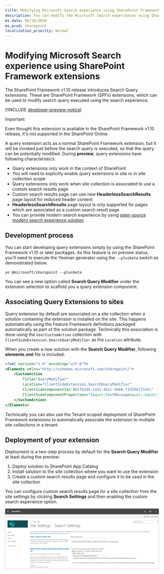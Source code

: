 ```yaml
---
title: Modifying Microsoft Search experience using SharePoint Framework extensions
description: You can modify the Microsoft Search experiences using SharePoint Framework extensions
ms.date: 06/19/2020
ms.prod: sharepoint
localization_priority: Normal
---
```


# Modifying Microsoft Search experience using SharePoint Framework extensions

The SharePoint Framework v1.10 release introduces Search Query extensions. These are SharePoint Framework (SPFx) extensions, which can be used to modify search query executed using the search experience.

[!INCLUDE [developer-preview-notice](../../includes/snippets/developer-preview-notice.md)]

> [!IMPORTANT]
> Even thought this extension is available in the SharePoint Framework v1.10 release, it's not supported in the SharePoint Online.

A query extension acts as a normal SharePoint Framework extension, but it will be invoked just before the search query is executed, so that the query can be potentially modified. During **preview**, query extensions have following characteristics:

- Query extensions only work in the context of SharePoint
- You will need to explicitly enable query extensions in site or in site collection scope
- Query extensions only work when site collection is associated to use a custom search results page
- Custom search results page can use new **HeaderlessSearchResults** page layout for reduced header content
- **HeaderlessSearchResults** page layout is only supported for pages which are associated as a custom search result page
- You can provide modern search experience by using [open-source modern search experience solution](https://aka.ms/pnp-search)

## Development process

You can start developing query extensions simply by using the SharePoint Framework v1.10 or later packages. As this feature is on preview status, you'll need to execute the Yeoman generator using the `--plusbeta` switch as demonstrated below.

```console
yo @microsoft/sharepoint --plusbeta
```

You can see a new option called **Search Query Modifier** under the extension selection to scaffold you a query extension component.

## Associating Query Extensions to sites

Query extension by default are associated on a site collection when a solution containing the extension is installed on the site. This happens automatically using the Feature Framework definitions packaged automatically as part of the solution package. Technically this association is done using the `UserCustomAction` collection with `ClientSideExtension.SearchQueryModifier` as the `Location` attribute.

When you create a new solution with the **Search Query Modifier**, following **elements.xml** file is included:

```xml
<?xml version="1.0" encoding="utf-8"?>
<Elements xmlns="http://schemas.microsoft.com/sharepoint/">
    <CustomAction
        Title="QueryModifyer"
        Location="ClientSideExtension.SearchQueryModifier"
        ClientSideComponentId="801f82d5-1a21-4b2c-94b6-f13f6672142c"
        ClientSideComponentProperties="{&quot;testMessage&quot;:&quot;Test message&quot;}">
    </CustomAction>
</Elements>
```

Technically you can also use the Tenant scoped deployment of SharePoint Framework extensions to automatically associate the extension to multiple site collections in a tenant.

## Deployment of your extension

Deployment is a two-step process by default for the **Search Query Modifier** at least during the preview:

1. Deploy solution to SharePoint App Catalog
1. Install solution to the site collection where you want to use the extension
1. Create a custom search results page and configure it to be used in the site collection

You can configure custom search results page for a site collection from the site settings by clicking **Search Settings** and then enabling the custom search experience option.

![pic](../images/search-query-settings.png)
